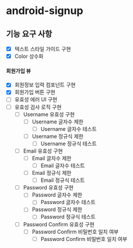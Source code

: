 # android-signup

## 기능 요구 사항
- [x] 텍스트 스타일 가이드 구현
- [x] Color 상수화

#### 회원가입 뷰
- [x] 회원정보 입력 컴포넌트 구현
- [x] 회원가입 버튼 구현
- [ ] 유효성 에러 UI 구현
- [ ] 유효성 검사 로직 구현
  - [ ] Username 유효성 구현
    - [ ] Username 글자수 제한
      - [ ] Username 글자수 테스트
    - [ ] Username 정규식 제한
      - [ ] Username 정규식 테스트
  - [ ] Email 유효성 구현
    - [ ] Email 글자수 제한
      - [ ] Email 글자수 테스트
    - [ ] Email 정규식 제한
      - [ ] Email 정규식 테스트
  - [ ] Password 유효성 구현
    - [ ] Password 글자수 제한
      - [ ] Password 글자수 테스트
    - [ ] Password 정규식 제한
      - [ ] Password 정규식 테스트
  - [ ] Password Confirm 유효성 구현
    - [ ] Password Confirm 비밀번호 일치 여부
      - [ ] Password Confirm 비밀번호 일치 여부
